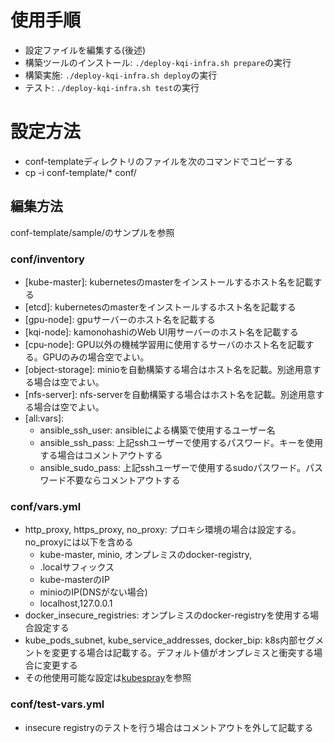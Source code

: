 # 使用手順
* 設定ファイルを編集する(後述)
* 構築ツールのインストール: `./deploy-kqi-infra.sh prepare`の実行
* 構築実施: `./deploy-kqi-infra.sh deploy`の実行
* テスト: `./deploy-kqi-infra.sh test`の実行

# 設定方法
* conf-templateディレクトリのファイルを次のコマンドでコピーする
* cp -i conf-template/* conf/ 
## 編集方法
conf-template/sample/のサンプルを参照

### conf/inventory
* \[kube-master\]: kubernetesのmasterをインストールするホスト名を記載する
* \[etcd\]: kubernetesのmasterをインストールするホスト名を記載する
* \[gpu-node\]: gpuサーバーのホスト名を記載する
* \[kqi-node\]: kamonohashiのWeb UI用サーバーのホスト名を記載する
* \[cpu-node\]: GPU以外の機械学習用に使用するサーバのホスト名を記載する。GPUのみの場合空でよい。
* \[object-storage\]: minioを自動構築する場合はホスト名を記載。別途用意する場合は空でよい。
* \[nfs-server\]: nfs-serverを自動構築する場合はホスト名を記載。別途用意する場合は空でよい。
* \[all:vars\]: 
  * ansible_ssh_user: ansibleによる構築で使用するユーザー名
  * ansible_ssh_pass: 上記sshユーザーで使用するパスワード。キーを使用する場合はコメントアウトする
  * ansible_sudo_pass: 上記sshユーザーで使用するsudoパスワード。パスワード不要ならコメントアウトする
### conf/vars.yml
* http_proxy, https_proxy, no_proxy: プロキシ環境の場合は設定する。no_proxyには以下を含める
  * kube-master, minio, オンプレミスのdocker-registry, 
  * .localサフィックス
  * kube-masterのIP
  * minioのIP(DNSがない場合)
  * localhost,127.0.0.1
* docker_insecure_registries: オンプレミスのdocker-registryを使用する場合設定する
* kube_pods_subnet, kube_service_addresses, docker_bip: k8s内部セグメントを変更する場合は記載する。デフォルト値がオンプレミスと衝突する場合に変更する
* その他使用可能な設定は[kubespray](https://github.com/kubernetes-sigs/kubespray)を参照

### conf/test-vars.yml
* insecure registryのテストを行う場合はコメントアウトを外して記載する
